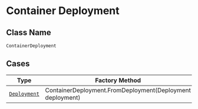 
# Container Deployment

## Class Name

`ContainerDeployment`

## Cases

| Type | Factory Method |
|  --- | --- |
| [`Deployment`](../../../doc/models/deployment.md) | ContainerDeployment.FromDeployment(Deployment deployment) |

